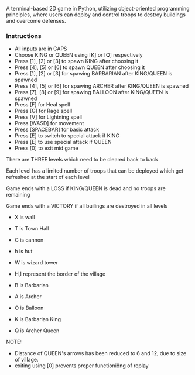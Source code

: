 A terminal-based 2D game in Python, utilizing object-oriented programming principles, where users can deploy and control troops to destroy buildings and overcome defenses.

### Instructions

- All inputs are in CAPS
- Choose KING or QUEEN using [K] or [Q] respectively
- Press [1], [2] or [3] to spawn KING after choosing it
- Press [4], [5] or [6] to spawn QUEEN after choosing it
- Press [1], [2] or [3] for spawing BARBARIAN after KING/QUEEN is spawned
- Press [4], [5] or [6] for spawing ARCHER after KING/QUEEN is spawned
- Press [7], [8] or [9] for spawing BALLOON after KING/QUEEN is spawned
- Press [F] for Heal spell
- Press [G] for Rage spell
- Press [V] for Lightning spell
- Press [WASD] for movement
- Press [SPACEBAR] for basic attack
- Press [E] to switch to special attack if KING
- Press [E] to use special attack if QUEEN
- Press [0] to exit mid game

There are THREE levels which need to be cleared back to back

Each level has a limited number of troops that can be deployed which get refreshed at the start of each level


Game ends with a LOSS if KING/QUEEN is dead and no troops are remaining

Game ends with a VICTORY if all builings are destroyed in all levels

- X is wall
- T is Town Hall
- C is cannon
- h is hut
- W is wizard tower
- H,I represent the border of the village

- B is Barbarian
- A is Archer
- O is Balloon
- K is Barbarian King
- Q is Archer Queen


NOTE:
- Distance of QUEEN's arrows has been reduced to 6 and 12, due to size of village.
- exiting using [0] prevents proper functioni8ng of replay
